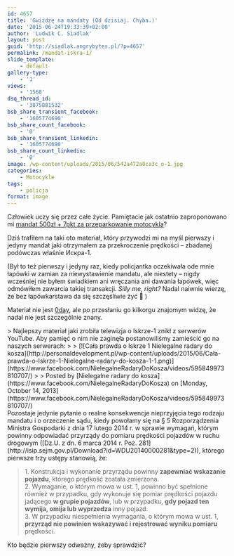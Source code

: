 ```yaml
---
id: 4657
title: 'Gwiżdżę na mandaty (Od dzisiaj. Chyba.)'
date: '2015-06-24T19:33:39+02:00'
author: 'Ludwik C. Siadlak'
layout: post
guid: 'http://siadlak.angrybytes.pl/?p=4657'
permalink: /mandat-iskra-1/
slide_template:
    - default
gallery-type:
    - '1'
views:
    - '1568'
dsq_thread_id:
    - '3875881532'
bsb_share_transient_facebook:
    - '1605774690'
bsb_share_count_facebook:
    - '0'
bsb_share_transient_linkedin:
    - '1605774690'
bsb_share_count_linkedin:
    - '0'
image: /wp-content/uploads/2015/06/542a472a8ca3c_o-1.jpg
categories:
    - Motocykle
tags:
    - policja
format: image
---
```


Człowiek uczy się przez całe życie. Pamiętacie jak ostatnio zaproponowano mi [mandat 500zł + 7pkt za przeparkowanie motocykla](http://personaldevelopment.pl/pasja/motocykle/prowadzenie-motocykla/)?

Dziś trafiłem na taki oto materiał, który przywodzi mi na myśl pierwszy i jedyny mandat jaki otrzymałem za przekroczenie prędkości – zbadanej podówczas właśnie Искра-1.

(Był to też pierwszy i jedyny raz, kiedy policjantka oczekiwała ode mnie łapówki w zamian za niewystawienie mandatu, ale niestety – nigdy wcześniej nie byłem świadkiem ani wręczania ani dawania łapówek, więc odmówiłem zawarcia takiej transakcji. *Silly me, right?*  Nadal naiwnie wierzę, że bez łapówkarstawa da się szczęśliwie żyć 🙂 )

Materiał nie jest [0day](https://pl.wikipedia.org/wiki/Zero-day_exploit), ale po przesłaniu go kilkorgu znajomym widzę, że nadal nie jest szczególnie znany.

<div class="fb-post" data-href="https://www.facebook.com/NielegalneRadaryDoKosza/videos/595849973810707/" data-width="500"><div class="fb-xfbml-parse-ignore">> Najlepszy materiał jaki zrobiła telewizja o Iskrze-1 znikł z serwerów YouTube. Aby pamięć o nim nie zaginęła postanowiliśmy zamieścić go na naszych serwerach:
> 
> [![Cała prawda o Iskrze 1   Nielegalne radary do kosza](http://personaldevelopment.pl/wp-content/uploads/2015/06/Cała-prawda-o-Iskrze-1-Nielegalne-radary-do-kosza-1-1.png)](https://www.facebook.com/NielegalneRadaryDoKosza/videos/595849973810707/)
> 
> Posted by [Nielegalne radary do kosza](https://www.facebook.com/NielegalneRadaryDoKosza) on [Monday, October 14, 2013](https://www.facebook.com/NielegalneRadaryDoKosza/videos/595849973810707/)

</div></div>Pozostaje jedynie pytanie o realne konsekwencje nieprzyjęcia tego rodzaju mandatu i o orzeczenie sądu, kiedy powołamy się na § 5 Rozporządzenia Ministra Gospodarki z dnia 17 lutego 2014 r. w sprawie wymagań, którym powinny odpowiadać przyrządy do pomiaru prędkości pojazdów w ruchu drogowym ([Dz.U. z dn. 6 marca 2014 r. Poz. 281](http://isip.sejm.gov.pl/Download?id=WDU20140000281&type=2)), którego pierwsze trzy ustępy stanowią, że:

> 1\. Konstrukcja i wykonanie przyrządu powinny **zapewniać wskazanie pojazdu**, którego prędkość została zmierzona.  
> 2\. Wymaganie, o którym mowa w ust. 1, powinno być spełnione również w przypadku, gdy wykonuje się pomiar prędkości pojazdu jadącego **w grupie pojazdów**, lub w przypadku, **gdy pojazd ten wymija, omija lub wyprzedza** inny pojazd.  
> 3\. W przypadku niespełnienia wymagania, o którym mowa w ust. 1, **przyrząd nie powinien wskazywać i rejestrować wyniku pomiaru** prędkości.

Kto będzie pierwszy odważny, żeby sprawdzić?
